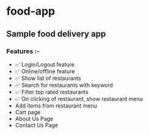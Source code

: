 # food-app

## Sample food delivery app

### Features :-

- ✅ Login/Logout feature
- ✅ Online/offline feature
- ✅ Show list of restaurants
- ✅ Search for restaurants with keyword
- ✅ Filter top rated restaurants
- ✅ On clicking of restaurant, show restaurant menu
- Add items from restaurant menu
- Cart page
- About Us Page
- Contact Us Page

